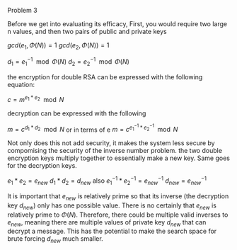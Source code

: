 Problem 3

Before we get into evaluating its efficacy, First, you would require two large n values, and then two pairs of public and private keys

$gcd(e_{1}, \Phi(N)) = 1$
$gcd(e_{2}, \Phi(N)) = 1$

$d_{1}=e_{1}^{-1} \mod \Phi(N)$
$d_{2}=e_{2}^{-1} \mod \Phi(N)$

the encryption for double RSA can be expressed with the following equation:

$c = m^{e_{1}*e_{2}} \mod N$

decryption can be expressed with the following

$m = c^{d_{1}*d_{2}} \mod N$
or in terms of e
$m = c^{e_{1}^{-1}*e_{2}^{-1}} \mod N$

Not only does this not add security, it makes the system less secure by compomising the security of the inverse number problem. the two double encryption keys multiply together to essentially make a new key. Same goes for the decryption keys.

$e_{1}*e_{2} = e_{new}$
$d_{1}*d_{2} = d_{new}$
also
$e_{1}^{-1}*e_{2}^{-1} = e_{new}^{-1}$
$d_{new} = e_{new}^{-1}$

It is important that $e_{new}$ is relatively prime so that its inverse (the decryption key $d_{new}$) only has one possible value. There is no certainly that $e_{new}$ is relatively prime to $\Phi (N)$. Therefore, there could be multiple valid inverses to $e_{new}$, meaning there are multiple values of private key $d_{new}$ that can decrypt a message. This has the potential to make the search space for brute forcing $d_{new}$ much smaller.




